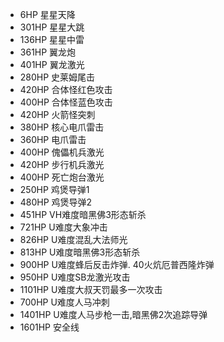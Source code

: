 * 6HP   星星天降
* 301HP 星星大跳
* 136HP 星星中雷
* 361HP 翼龙炮
* 401HP 翼龙激光
* 280HP 史莱姆尾击
* 420HP 合体怪红色攻击
* 400HP 合体怪蓝色攻击
* 420HP 火箭怪突刺
* 380HP 核心电爪雷击
* 360HP 电爪雷击
* 400HP 傀儡机兵激光  
* 420HP 步行机兵激光  
* 400HP 死亡炮台激光  
* 250HP 鸡煲导弹1  
* 480HP 鸡煲导弹2  
* 451HP VH难度暗黑佛3形态斩杀 
* 721HP U难度大象冲击
* 826HP U难度混乱大法师光
* 813HP U难度暗黑佛3形态斩杀 
* 900HP U难度蜂后反击炸弹. 40火炕厄普西隆炸弹
* 950HP U难度SB龙激光攻击
* 1101HP U难度大叔天罚最多一次攻击
* 700HP U难度人马冲刺
* 1401HP U难度人马步枪一击,暗黑佛2次追踪导弹
* 1601HP 安全线
